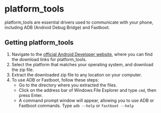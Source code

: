 # platform_tools

platform_tools are essential drivers used to communicate with your phone, including ADB (Android Debug Bridge) and Fastboot.

## Getting platform_tools

1. Navigate to the [official Android Developer website](https://developer.android.com/tools/releases/platform-tools#downloads), where you can find the download links for platform_tools.
2. Select the platform that matches your operating system, and download the zip file.
3. Extract the downloaded zip file to any location on your computer.
4. To use ADB or Fastboot, follow these steps:
    - Go to the directory where you extracted the files.
    - Click on the address bar of Windows File Explorer and type `cmd`, then press Enter.
    - A command prompt window will appear, allowing you to use ADB or Fastboot commands. Type `adb --help` or `fastboot --help`
